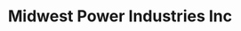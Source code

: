 ---
title: "Midwest Power Industries Inc"
url: /kansas-city/midwest-power-industries-inc/
shop: shop
---
